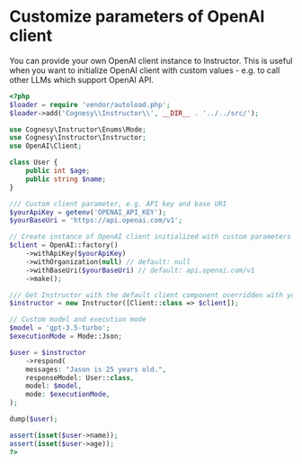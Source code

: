 # Customize parameters of OpenAI client

You can provide your own OpenAI client instance to Instructor. This is useful
when you want to initialize OpenAI client with custom values - e.g. to call
other LLMs which support OpenAI API.


```php
<?php
$loader = require 'vendor/autoload.php';
$loader->add('Cognesy\\Instructor\\', __DIR__ . '../../src/');

use Cognesy\Instructor\Enums\Mode;
use Cognesy\Instructor\Instructor;
use OpenAI\Client;

class User {
    public int $age;
    public string $name;
}

/// Custom client parameter, e.g. API key and base URI
$yourApiKey = getenv('OPENAI_API_KEY');
$yourBaseUri = 'https://api.openai.com/v1';

// Create instance of OpenAI client initialized with custom parameters
$client = OpenAI::factory()
    ->withApiKey($yourApiKey)
    ->withOrganization(null) // default: null
    ->withBaseUri($yourBaseUri) // default: api.openai.com/v1
    ->make();

/// Get Instructor with the default client component overridden with your own
$instructor = new Instructor([Client::class => $client]);

// Custom model and execution mode
$model = 'gpt-3.5-turbo';
$executionMode = Mode::Json;

$user = $instructor
    ->respond(
    messages: "Jason is 25 years old.",
    responseModel: User::class,
    model: $model,
    mode: $executionMode,
);

dump($user);

assert(isset($user->name));
assert(isset($user->age));
?>
```
